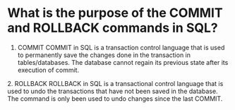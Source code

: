 # What is the purpose of the COMMIT and ROLLBACK commands in SQL?

1. COMMIT
COMMIT in SQL is a transaction control language that is used to permanently save the changes done in the transaction in tables/databases. The database cannot regain its previous state after its execution of commit. 
<n>
</n>
2. ROLLBACK
ROLLBACK in SQL is a transactional control language that is used to undo the transactions that have not been saved in the database. The command is only been used to undo changes since the last COMMIT.